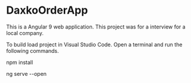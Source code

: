 # DaxkoOrderApp

This is a Angular 9 web application. This project was for a interview for a local company.

To build load project in Visual Studio Code.  Open a terminal and run the following commands.

npm install

ng serve --open
